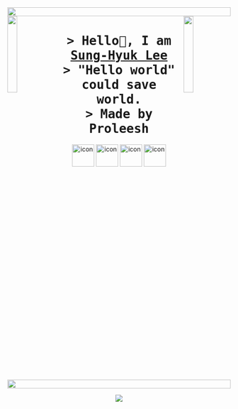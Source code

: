 <img src="https://i.imgur.com/dBaSKWF.gif" height="20" width="100%">
<img align="left" src="https://user-images.githubusercontent.com/65187002/144930161-2f783401-8d27-4fdf-a2f7-cc0ba32f1f1f.gif" width="21%" style="display:inline;">
<img align="right" src="https://user-images.githubusercontent.com/65187002/144930161-2f783401-8d27-4fdf-a2f7-cc0ba32f1f1f.gif" width="21%" style="display:inline;">
<h1 align="center">
        <samp>&gt; Hello👋, I am
                <b><a href="https://proleesh.github.io" target="_blank">Sung-Hyuk Lee</a></b>
                <br>
                &gt; "Hello world" could save world.
                <br>
                &gt; Made by Proleesh
        </samp>
</h1>
<div align="center">
<img src="https://techstack-generator.vercel.app/java-icon.svg" alt="icon" width="50" height="50" />
<img src="https://techstack-generator.vercel.app/mysql-icon.svg" alt="icon" width="50" height="50" />
<img src="https://techstack-generator.vercel.app/docker-icon.svg" alt="icon" width="50" height="50" />
<img src="https://techstack-generator.vercel.app/aws-icon.svg" alt="icon" width="50" height="50" />
</div>
<img src="https://i.imgur.com/dBaSKWF.gif" height="20" width="100%">
<p align="center">
  <a href="https://skillicons.dev">
    <img src="https://skillicons.dev/icons?i=java,rust,spring,js,typescript,bun,ubuntu,aws,jenkins,react,docker,git,nginx,flutter" />
  </a>
</p>
